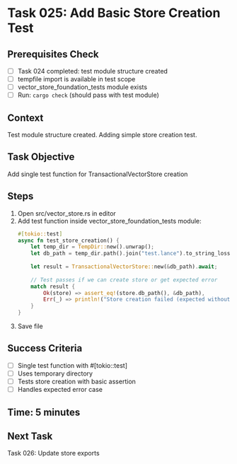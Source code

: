 # Task 025: Add Basic Store Creation Test

## Prerequisites Check
- [ ] Task 024 completed: test module structure created
- [ ] tempfile import is available in test scope
- [ ] vector_store_foundation_tests module exists
- [ ] Run: `cargo check` (should pass with test module)

## Context
Test module structure created. Adding simple store creation test.

## Task Objective
Add single test function for TransactionalVectorStore creation

## Steps
1. Open src/vector_store.rs in editor
2. Add test function inside vector_store_foundation_tests module:
   ```rust
   #[tokio::test]
   async fn test_store_creation() {
       let temp_dir = TempDir::new().unwrap();
       let db_path = temp_dir.path().join("test.lance").to_string_lossy().to_string();
       
       let result = TransactionalVectorStore::new(&db_path).await;
       
       // Test passes if we can create store or get expected error
       match result {
           Ok(store) => assert_eq!(store.db_path(), &db_path),
           Err(_) => println!("Store creation failed (expected without schema)"),
       }
   }
   ```
3. Save file

## Success Criteria
- [ ] Single test function with #[tokio::test]
- [ ] Uses temporary directory
- [ ] Tests store creation with basic assertion
- [ ] Handles expected error case

## Time: 5 minutes

## Next Task
Task 026: Update store exports